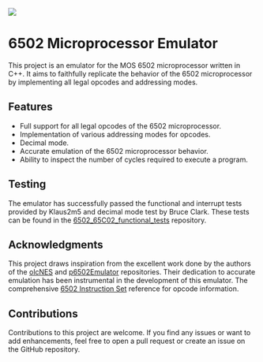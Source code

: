 ![](https://upload.wikimedia.org/wikipedia/commons/thumb/f/fb/BreakNES_MOS_6502.jpg/220px-BreakNES_MOS_6502.jpg)

# 6502 Microprocessor Emulator
This project is an emulator for the MOS 6502 microprocessor written in C++.
It aims to faithfully replicate the behavior of the 6502 microprocessor by implementing all legal opcodes and addressing modes.

## Features
- Full support for all legal opcodes of the 6502 microprocessor.
- Implementation of various addressing modes for opcodes.
- Decimal mode.
- Accurate emulation of the 6502 microprocessor behavior.
- Ability to inspect the number of cycles required to execute a program.

## Testing
The emulator has successfully passed the functional and interrupt tests provided by Klaus2m5 and decimal mode test by Bruce Clark.
These tests can be found in the [6502_65C02_functional_tests](https://github.com/Klaus2m5/6502_65C02_functional_tests) repository.

## Acknowledgments
This project draws inspiration from the excellent work done by the authors of the [olcNES](https://github.com/OneLoneCoder/olcNES/) and [p6502Emulator](https://github.com/davepoo/6502Emulator/) repositories.
Their dedication to accurate emulation has been instrumental in the development of this emulator.
The comprehensive [6502 Instruction Set](https://www.masswerk.at/6502/6502_instruction_set.html) reference for opcode information.

## Contributions
Contributions to this project are welcome.
If you find any issues or want to add enhancements, feel free to open a pull request or create an issue on the GitHub repository.